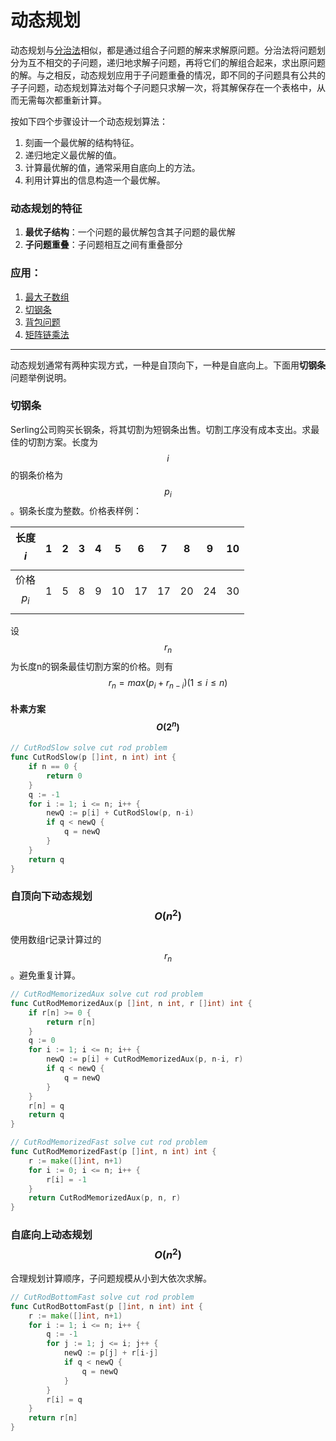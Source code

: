 # 动态规划

动态规划与[分治法](分治法.md)相似，都是通过组合子问题的解来求解原问题。分治法将问题划分为互不相交的子问题，递归地求解子问题，再将它们的解组合起来，求出原问题的解。与之相反，动态规划应用于子问题重叠的情况，即不同的子问题具有公共的子子问题，动态规划算法对每个子问题只求解一次，将其解保存在一个表格中，从而无需每次都重新计算。

按如下四个步骤设计一个动态规划算法：

1. 刻画一个最优解的结构特征。
2. 递归地定义最优解的值。
3. 计算最优解的值，通常采用自底向上的方法。
4. 利用计算出的信息构造一个最优解。

### 动态规划的特征

1. **最优子结构**：一个问题的最优解包含其子问题的最优解
2. **子问题重叠**：子问题相互之间有重叠部分

### 应用：

1. [最大子数组](../应用/最大子数组.md)
2. [切钢条](动态规划.md)
3. [背包问题](../应用/背包问题.md)
4. [矩阵链乘法](矩阵链乘法.md)

---

动态规划通常有两种实现方式，一种是自顶向下，一种是自底向上。下面用**切钢条**问题举例说明。

### 切钢条

Serling公司购买长钢条，将其切割为短钢条出售。切割工序没有成本支出。求最佳的切割方案。长度为$$i$$的钢条价格为$$p_i$$。钢条长度为整数。价格表样例：

| 长度$$i$$   | 1    | 2    | 3    | 4    | 5    | 6    | 7    | 8    | 9    | 10   |
| --------- | ---- | ---- | ---- | ---- | ---- | ---- | ---- | ---- | ---- | ---- |
| 价格$$p_i$$ | 1    | 5    | 8    | 9    | 10   | 17   | 17   | 20   | 24   | 30   |

设$$r_n$$为长度n的钢条最佳切割方案的价格。则有
$$
r_n = max(p_i + r_{n-i})(1 \le i \le n)
$$

#### 朴素方案  $$O(2^n)$$

```go
// CutRodSlow solve cut rod problem 
func CutRodSlow(p []int, n int) int {
	if n == 0 {
		return 0
	}
	q := -1
	for i := 1; i <= n; i++ {
		newQ := p[i] + CutRodSlow(p, n-i)
		if q < newQ {
			q = newQ
		}
	}
	return q
}
```

### 自顶向下动态规划  $$O(n^2)$$

使用数组r记录计算过的$$r_n$$。避免重复计算。

```go
// CutRodMemorizedAux solve cut rod problem
func CutRodMemorizedAux(p []int, n int, r []int) int {
	if r[n] >= 0 {
		return r[n]
	}
	q := 0
	for i := 1; i <= n; i++ {
		newQ := p[i] + CutRodMemorizedAux(p, n-i, r)
		if q < newQ {
			q = newQ
		}
	}
	r[n] = q
	return q
}

// CutRodMemorizedFast solve cut rod problem
func CutRodMemorizedFast(p []int, n int) int {
	r := make([]int, n+1)
	for i := 0; i <= n; i++ {
		r[i] = -1
	}
	return CutRodMemorizedAux(p, n, r)
}
```

### 自底向上动态规划 $$O(n^2)$$

合理规划计算顺序，子问题规模从小到大依次求解。

```go
// CutRodBottomFast solve cut rod problem
func CutRodBottomFast(p []int, n int) int {
	r := make([]int, n+1)
	for i := 1; i <= n; i++ {
		q := -1
		for j := 1; j <= i; j++ {
			newQ := p[j] + r[i-j]
			if q < newQ {
				q = newQ
			}
		}
		r[i] = q
	}
	return r[n]
}
```

